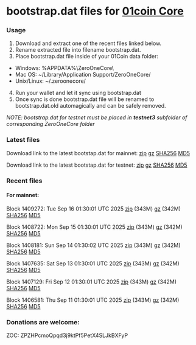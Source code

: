 # bootstrap.dat files for [01coin Core](https://01coin.io)

### Usage

1. Download and extract one of the recent files linked below.
2. Rename extracted file into filename bootstrap.dat.
3. Place bootstrap.dat file inside of your 01Coin data folder:
 - Windows: %APPDATA%\ZeroOneCore\
 - Mac OS: ~/Library/Application Support/ZeroOneCore/
 - Unix/Linux: ~/.zeroonecore/
4. Run your wallet and let it sync using bootstrap.dat
5. Once sync is done bootstrap.dat file will be renamed to bootstrap.dat.old automagically and can be safely removed.

_NOTE: bootstrap.dat for testnet must be placed in **testnet3** subfolder of corresponding ZeroOneCore folder_

### Latest files
Download link to the latest bootstap.dat for mainnet: [zip](https://files.01coin.io/mainnet/bootstrap.dat.zip) [gz](https://files.01coin.io/mainnet/bootstrap.dat.tar.gz) [SHA256](https://files.01coin.io/mainnet/sha256.txt) [MD5](https://files.01coin.io/mainnet/md5.txt)

Download link to the latest bootstap.dat for testnet: [zip](https://files.01coin.io/testnet/bootstrap.dat.zip) [gz](https://files.01coin.io/testnet/bootstrap.dat.tar.gz) [SHA256](https://files.01coin.io/testnet/sha256.txt) [MD5](https://files.01coin.io/testnet/md5.txt)

### Recent files

#### For mainnet:

Block 1409272: Tue Sep 16 01:30:01 UTC 2025 [zip](https://files.01coin.io/mainnet/2025-09-16/bootstrap.dat.zip) (343M) [gz](https://files.01coin.io/mainnet/2025-09-16/bootstrap.dat.tar.gz) (342M) [SHA256](https://files.01coin.io/mainnet/2025-09-16/sha256.txt) [MD5](https://files.01coin.io/mainnet/2025-09-16/md5.txt)

Block 1408722: Mon Sep 15 01:30:01 UTC 2025 [zip](https://files.01coin.io/mainnet/2025-09-15/bootstrap.dat.zip) (343M) [gz](https://files.01coin.io/mainnet/2025-09-15/bootstrap.dat.tar.gz) (342M) [SHA256](https://files.01coin.io/mainnet/2025-09-15/sha256.txt) [MD5](https://files.01coin.io/mainnet/2025-09-15/md5.txt)

Block 1408181: Sun Sep 14 01:30:02 UTC 2025 [zip](https://files.01coin.io/mainnet/2025-09-14/bootstrap.dat.zip) (343M) [gz](https://files.01coin.io/mainnet/2025-09-14/bootstrap.dat.tar.gz) (342M) [SHA256](https://files.01coin.io/mainnet/2025-09-14/sha256.txt) [MD5](https://files.01coin.io/mainnet/2025-09-14/md5.txt)

Block 1407635: Sat Sep 13 01:30:01 UTC 2025 [zip](https://files.01coin.io/mainnet/2025-09-13/bootstrap.dat.zip) (343M) [gz](https://files.01coin.io/mainnet/2025-09-13/bootstrap.dat.tar.gz) (342M) [SHA256](https://files.01coin.io/mainnet/2025-09-13/sha256.txt) [MD5](https://files.01coin.io/mainnet/2025-09-13/md5.txt)

Block 1407129: Fri Sep 12 01:30:01 UTC 2025 [zip](https://files.01coin.io/mainnet/2025-09-12/bootstrap.dat.zip) (343M) [gz](https://files.01coin.io/mainnet/2025-09-12/bootstrap.dat.tar.gz) (342M) [SHA256](https://files.01coin.io/mainnet/2025-09-12/sha256.txt) [MD5](https://files.01coin.io/mainnet/2025-09-12/md5.txt)

Block 1406581: Thu Sep 11 01:30:01 UTC 2025 [zip](https://files.01coin.io/mainnet/2025-09-11/bootstrap.dat.zip) (343M) [gz](https://files.01coin.io/mainnet/2025-09-11/bootstrap.dat.tar.gz) (342M) [SHA256](https://files.01coin.io/mainnet/2025-09-11/sha256.txt) [MD5](https://files.01coin.io/mainnet/2025-09-11/md5.txt)


### Donations are welcome:

ZOC: ZPZHPcmoQpqd3j9ktPf5PetX4SLJkBXFyP

